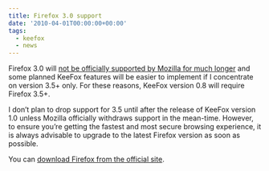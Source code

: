 ```yaml
---
title: Firefox 3.0 support
date: '2010-04-01T00:00:00+00:00'
tags:
  - keefox
  - news
---
```

<p>Firefox 3.0 will <a href="https://developer.mozilla.org/devnews/index.php/2010/03/30/firefox-3-5-9-and-3-0-19-security-updates-now-available/" title="Go to https://developer.mozilla.org/devnews/index.php/2010/03/30/firefox-3-5-9-and-3-0-19-security-updates-now-available/" target="_blank" class="externlink">not be officially supported by Mozilla for much longer</a>  and some planned KeeFox features will be easier to implement if I  concentrate on version 3.5+ only. For these reasons, KeeFox version 0.8  will require Firefox 3.5+.
</p>
<p>I don’t plan to drop support for 3.5 until after the release of  KeeFox version 1.0 unless Mozilla officially withdraws support in the  mean-time. However, to ensure you’re getting the fastest and most secure  browsing experience, it is always advisable to upgrade to the latest  Firefox version as soon as possible.
</p>
<p>You can <a href="http://www.mozilla.com/en-US/firefox/upgrade.html" title="Go to http://www.mozilla.com/en-US/firefox/upgrade.html" target="_blank" class="externlink">download Firefox from the official site</a>.</p>
